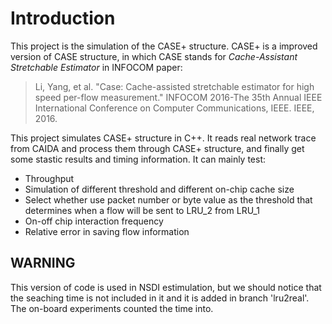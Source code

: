 # Introduction
This project is the simulation of the CASE+ structure. CASE+ is a improved version of CASE structure, in which CASE stands for *Cache-Assistant Stretchable Estimator* in INFOCOM paper:

>Li, Yang, et al. "Case: Cache-assisted stretchable estimator for high speed per-flow measurement." INFOCOM 2016-The 35th Annual IEEE International Conference on Computer Communications, IEEE. IEEE, 2016.

This project simulates CASE+ structure in C++. It reads real network trace from CAIDA and process them through CASE+ structure, and finally get some stastic results and timing information. It can mainly test:

- Throughput
- Simulation of different threshold and different on-chip cache size
- Select whether use packet number or byte value as the threshold that determines when a flow will be sent to LRU_2 from LRU_1
- On-off chip interaction frequency
- Relative error in saving flow information

## WARNING
This version of code is used in NSDI estimulation, but we should notice that the seaching time is not included in it and it is added in branch 'lru2real'. The on-board experiments counted the time into.